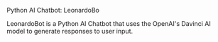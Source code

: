 Python AI Chatbot: LeonardoBo

LeonardoBot is a Python AI Chatbot that uses the OpenAI's Davinci AI model to generate responses to user input.
